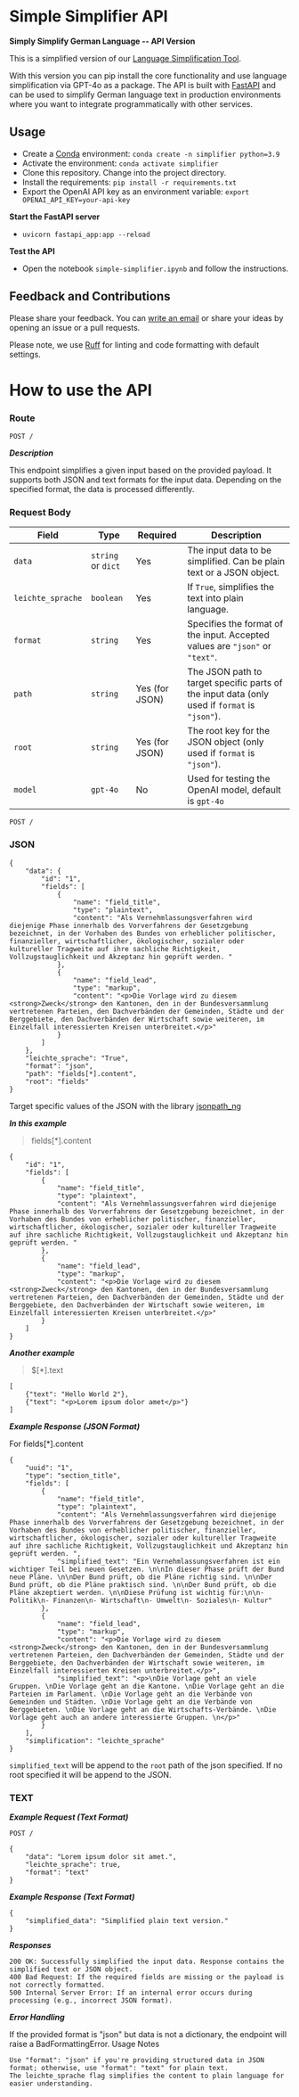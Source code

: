 # Simple Simplifier API

**Simply Simplify German Language -- API Version**

This is a simplified version of our [Language Simplification Tool](https://github.com/machinelearningZH/simply-simplify-language).

With this version you can pip install the core functionality and use language simplification via GPT-4o as a package. The API is built with [FastAPI](https://fastapi.tiangolo.com/) and can be used to simplify German language text in production environments where you want to integrate programmatically with other services.

## Usage

- Create a [Conda](https://docs.anaconda.com/miniconda/) environment: `conda create -n simplifier python=3.9`
- Activate the environment: `conda activate simplifier`
- Clone this repository. Change into the project directory.
- Install the requirements: `pip install -r requirements.txt`
- Export the OpenAI API key as an environment variable: `export OPENAI_API_KEY=your-api-key`

**Start the FastAPI server**

- `uvicorn fastapi_app:app --reload`

**Test the API**

- Open the notebook `simple-simplifier.ipynb` and follow the instructions.

## Feedback and Contributions

Please share your feedback. You can [write an email](mailto:datashop@statistik.zh.ch) or share your ideas by opening an issue or a pull requests.

Please note, we use [Ruff](https://docs.astral.sh/ruff/) for linting and code formatting with default settings.

# How to use the API

### Route

```POST / ```

***Description***

This endpoint simplifies a given input based on the provided payload. It supports both JSON and text formats for the input data. Depending on the specified format, the data is processed differently.

### Request Body

| Field             | Type               | Required       | Description                                                                                  |
|-------------------|--------------------|----------------|----------------------------------------------------------------------------------------------|
| `data`            | `string` or `dict` | Yes            | The input data to be simplified. Can be plain text or a JSON object.                         |
| `leichte_sprache` | `boolean`          | Yes            | If `True`, simplifies the text into plain language.                                          |
| `format`          | `string`           | Yes            | Specifies the format of the input. Accepted values are `"json"` or `"text"`.                 |
| `path`            | `string`           | Yes (for JSON) | The JSON path to target specific parts of the input data (only used if `format` is `"json"`). |
| `root`            | `string`           | Yes (for JSON) | The root key for the JSON object (only used if `format` is `"json"`).                        |
| `model`           | `gpt-4o`           | No             | Used for testing the OpenAI model, default is `gpt-4o`                                        |


```POST / ```

### JSON

```
{
    "data": {
        "id": "1",
        "fields": [
            {
                "name": "field_title",
                "type": "plaintext",
                "content": "Als Vernehmlassungsverfahren wird diejenige Phase innerhalb des Vorverfahrens der Gesetzgebung bezeichnet, in der Vorhaben des Bundes von erheblicher politischer, finanzieller, wirtschaftlicher, ökologischer, sozialer oder kultureller Tragweite auf ihre sachliche Richtigkeit, Vollzugstauglichkeit und Akzeptanz hin geprüft werden. "
            },
            {
                "name": "field_lead",
                "type": "markup",
                "content": "<p>Die Vorlage wird zu diesem <strong>Zweck</strong> den Kantonen, den in der Bundesversammlung vertretenen Parteien, den Dachverbänden der Gemeinden, Städte und der Berggebiete, den Dachverbänden der Wirtschaft sowie weiteren, im Einzelfall interessierten Kreisen unterbreitet.</p>"
            }
        ]
    },
    "leichte_sprache": "True",
    "format": "json",
    "path": "fields[*].content",
    "root": "fields"
}
```

Target specific values of the JSON with  the library  [jsonpath_ng](https://pypi.org/project/jsonpath-ng/)

***In this example***

> fields[*].content

```
{
    "id": "1",
    "fields": [
        {
            "name": "field_title",
            "type": "plaintext",
            "content": "Als Vernehmlassungsverfahren wird diejenige Phase innerhalb des Vorverfahrens der Gesetzgebung bezeichnet, in der Vorhaben des Bundes von erheblicher politischer, finanzieller, wirtschaftlicher, ökologischer, sozialer oder kultureller Tragweite auf ihre sachliche Richtigkeit, Vollzugstauglichkeit und Akzeptanz hin geprüft werden. "
        },
        {
            "name": "field_lead",
            "type": "markup",
            "content": "<p>Die Vorlage wird zu diesem <strong>Zweck</strong> den Kantonen, den in der Bundesversammlung vertretenen Parteien, den Dachverbänden der Gemeinden, Städte und der Berggebiete, den Dachverbänden der Wirtschaft sowie weiteren, im Einzelfall interessierten Kreisen unterbreitet.</p>"
        }
    ]
}
```
***Another example***

> $[*].text

```
[
    {"text": "Hello World 2"},
    {"text": "<p>Lorem ipsum dolor amet</p>"}
]
```


***Example Response (JSON Format)***

For fields[*].content

```
{
    "uuid": "1",
    "type": "section_title",
    "fields": [
        {
            "name": "field_title",
            "type": "plaintext",
            "content": "Als Vernehmlassungsverfahren wird diejenige Phase innerhalb des Vorverfahrens der Gesetzgebung bezeichnet, in der Vorhaben des Bundes von erheblicher politischer, finanzieller, wirtschaftlicher, ökologischer, sozialer oder kultureller Tragweite auf ihre sachliche Richtigkeit, Vollzugstauglichkeit und Akzeptanz hin geprüft werden. ",
            "simplified_text": "Ein Vernehmlassungsverfahren ist ein wichtiger Teil bei neuen Gesetzen. \n\nIn dieser Phase prüft der Bund neue Pläne. \n\nDer Bund prüft, ob die Pläne richtig sind. \n\nDer Bund prüft, ob die Pläne praktisch sind. \n\nDer Bund prüft, ob die Pläne akzeptiert werden. \n\nDiese Prüfung ist wichtig für:\n\n- Politik\n- Finanzen\n- Wirtschaft\n- Umwelt\n- Soziales\n- Kultur"
        },
        {
            "name": "field_lead",
            "type": "markup",
            "content": "<p>Die Vorlage wird zu diesem <strong>Zweck</strong> den Kantonen, den in der Bundesversammlung vertretenen Parteien, den Dachverbänden der Gemeinden, Städte und der Berggebiete, den Dachverbänden der Wirtschaft sowie weiteren, im Einzelfall interessierten Kreisen unterbreitet.</p>",
            "simplified_text": "<p>\nDie Vorlage geht an viele Gruppen. \nDie Vorlage geht an die Kantone. \nDie Vorlage geht an die Parteien im Parlament. \nDie Vorlage geht an die Verbände von Gemeinden und Städten. \nDie Vorlage geht an die Verbände von Berggebieten. \nDie Vorlage geht an die Wirtschafts-Verbände. \nDie Vorlage geht auch an andere interessierte Gruppen. \n</p>"
        }
    ],
    "simplification": "leichte_sprache"
}
```

```simplified_text``` will be append to the ```root``` path of the json specified. If no root specified it will be append to the JSON.

### TEXT

***Example Request (Text Format)***

```POST /```

```
{
    "data": "Lorem ipsum dolor sit amet.",
    "leichte_sprache": true,
    "format": "text"
}
```
***Example Response (Text Format)***

```
{
    "simplified_data": "Simplified plain text version."
}
```

***Responses***

    200 OK: Successfully simplified the input data. Response contains the simplified text or JSON object.
    400 Bad Request: If the required fields are missing or the payload is not correctly formatted.
    500 Internal Server Error: If an internal error occurs during processing (e.g., incorrect JSON format).

***Error Handling***

If the provided format is "json" but data is not a dictionary, the endpoint will raise a BadFormattingError.
Usage Notes

    Use "format": "json" if you're providing structured data in JSON format; otherwise, use "format": "text" for plain text.
    The leichte_sprache flag simplifies the content to plain language for easier understanding.